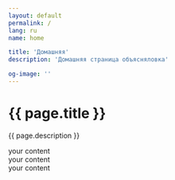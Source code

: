 ```yaml
---
layout: default
permalink: /
lang: ru
name: home

title: 'Домашняя'
description: 'Домашняя страница объясняловка'

og-image: ''
---
```


# {{ page.title }}

{{ page.description }}

<div class="your-class">
    <div>your content</div>
    <div>your content</div>
    <div>your content</div>
</div>

